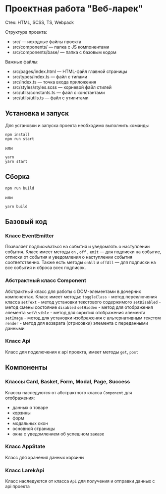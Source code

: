 # Проектная работа "Веб-ларек"

Стек: HTML, SCSS, TS, Webpack

Структура проекта:
- src/ — исходные файлы проекта
- src/components/ — папка с JS компонентами
- src/components/base/ — папка с базовым кодом

Важные файлы:
- src/pages/index.html — HTML-файл главной страницы
- src/types/index.ts — файл с типами
- src/index.ts — точка входа приложения
- src/styles/styles.scss — корневой файл стилей
- src/utils/constants.ts — файл с константами
- src/utils/utils.ts — файл с утилитами

## Установка и запуск
Для установки и запуска проекта необходимо выполнить команды

```
npm install
npm run start
```

или

```
yarn
yarn start
```
## Сборка

```
npm run build
```

или

```
yarn build
```

## Базовый код
### Класс EventEmitter
Позволяет подписываться на события и уведомлять о наступлении события.
Класс имеет методы ```on``` ,  ```off``` ,  ```emit```  — для подписки на событие, отписки от события и уведомления о наступлении события соответственно.
Также есть методы  ```onAll``` и  ```offAll```  — для подписки на все события и сброса всех подписок.

### Абстрактный класс Component
Абстрактный класс для работы с DOM-элементами в дочерних компонентах.
Класс имеет методы:
 ```toggleClass``` - метод переключения класса
 ```setText``` - метод установки текстового содержимого
 ```setDisabled``` - метод смены состояние ```disabled```
 ```setHidden``` - метод для отображения элемента
 ```setVisible``` - метод для скрытия отображения элемента
 ```setImage``` - метод для установки изображения с альтернативным текстом 
 ```render``` - метод для возврата (отрисовки) элемента с переданными данными

### Класс Api
Класс для подключения к api проекта, имеет методы ```get```, ```post```

## Компоненты
### Классы Card, Basket, Form, Modal, Page, Success
Классы наследуются от абстрактного класса ```Component``` для отображения: 
- данных о товаре
- корзины
- форм
- модальных окон
- основной страницы
- окна с уведомлением об успешном заказе 

### Класс AppState
Класс для хранения данных корзины

### Класс LarekApi
Класс наследуются от класса ```Api``` для получения и отправки данных с api проекта





